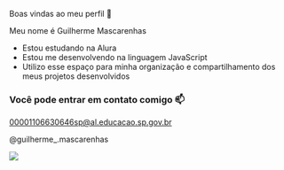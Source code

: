  Boas vindas ao meu perfil 💙

Meu nome é Guilherme Mascarenhas

- Estou estudando na Alura
- Estou me desenvolvendo na linguagem JavaScript
- Utilizo esse espaço para minha organização e compartilhamento dos meus projetos desenvolvidos

### Você pode entrar em contato comigo 📫

00001106630646sp@al.educacao.sp.gov.br

@guilherme_.mascarenhas

![](https://media1.tenor.com/m/4eUv_qaftW4AAAAC/sterkte-macht.gif)
